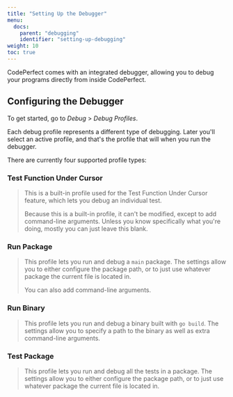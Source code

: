 ```yaml
---
title: "Setting Up the Debugger"
menu:
  docs:
    parent: "debugging"
    identifier: "setting-up-debugging"
weight: 10
toc: true
---
```


CodePerfect comes with an integrated debugger, allowing you to debug your programs directly from inside CodePerfect.

## Configuring the Debugger

To get started, go to <cite>Debug</cite> &gt; <cite>Debug Profiles</cite>.

Each debug profile represents a different type of debugging. Later you'll
select an active profile, and that's the profile that will when you run the
debugger.

There are currently four supported profile types:

### Test Function Under Cursor

> This is a built-in profile used for the Test Function Under Cursor feature, which
> lets you debug an individual test.
>
> Because this is a built-in profile, it can't be modified, except to add
> command-line arguments. Unless you know specifically what you're doing,
> mostly you can just leave this blank.

### Run Package

> This profile lets you run and debug a `main` package. The settings allow you
> to either configure the package path, or to just use whatever package the
> current file is located in.
>
> You can also add command-line arguments.

### Run Binary

> This profile lets you run and debug a binary built with `go build`. The
> settings allow you to specify a path to the binary as well as extra
> command-line arguments.

### Test Package

> This profile lets you run and debug all the tests in a package. The settings
> allow you to either configure the package path, or to just use whatever
> package the current file is located in.

